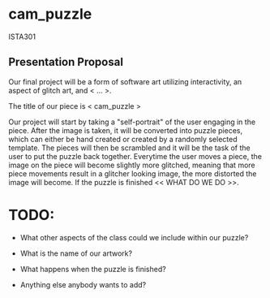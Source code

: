 # cam_puzzle
ISTA301

## Presentation Proposal
Our final project will be a form of software art utilizing interactivity, an aspect of glitch art, and < ... >.

The title of our piece is < cam_puzzle >

Our project will start by taking a "self-portrait" of the user engaging in the piece. After the image is taken, it will be converted into puzzle pieces, which can either be hand created or created by a randomly selected template. The pieces will then be scrambled and it will be the task of the user to put the puzzle back together. Everytime the user moves a piece, the image on the piece will become slightly more glitched, meaning that more piece movements result in a glitcher looking image, the more distorted the image will become. If the puzzle is finished << WHAT DO WE DO >>.

# TODO:
- What other aspects of the class could we include within our puzzle?
- What is the name of our artwork?
- What happens when the puzzle is finished?

- Anything else anybody wants to add?

